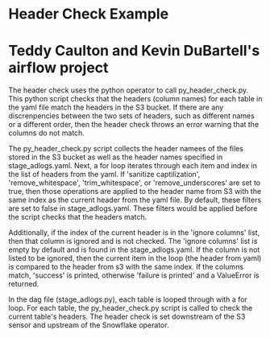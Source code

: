 # Header Check Example 
# Teddy Caulton and Kevin DuBartell's airflow project

The header check uses the python operator to call py_header_check.py. This python script checks that the headers (column names) for each table in the yaml file match the headers in the S3 bucket. 
If there are any discrenpencies between the two sets of headers, such as different  names or a different order, then the header check throws an error warning that the columns do not match.

The py_header_check.py script collects the header namees of the files stored in the S3 bucket as well as the header names specified in stage_adlogs.yaml. Next, a for loop iterates through each item and index in the list of headers from the yaml. If 'sanitize captilization', 'remove_whitespace', 'trim_whitespace', or 'remove_underscores' are set to true, then those operations are applied to the  header name from S3 with the same index as the current header from the yaml file. By default, these filters are set to false in stage_adlogs.yaml. These filters would be applied before the script checks that the headers match. 

Additionally, if the index of the current header is in the 'ignore columns' list, then that column is ignored and is not checked. The 'ignore columns' list is empty by default and is found in the stage_adlogs.yaml. If the column is not listed to be ignored, then the current item in the loop (the header from yaml) is compared to the header from s3 with the same index. If the columns match, 'success' is printed, otherwise 'failure is printed' and a ValueError is returned. 

In the dag file (stage_adlogs.py), each table is looped through with a for loop. For each table, the py_header_check.py script is called to check the current table's headers. The header check is set downstream of the S3 sensor and upstream of the Snowflake operator. 


